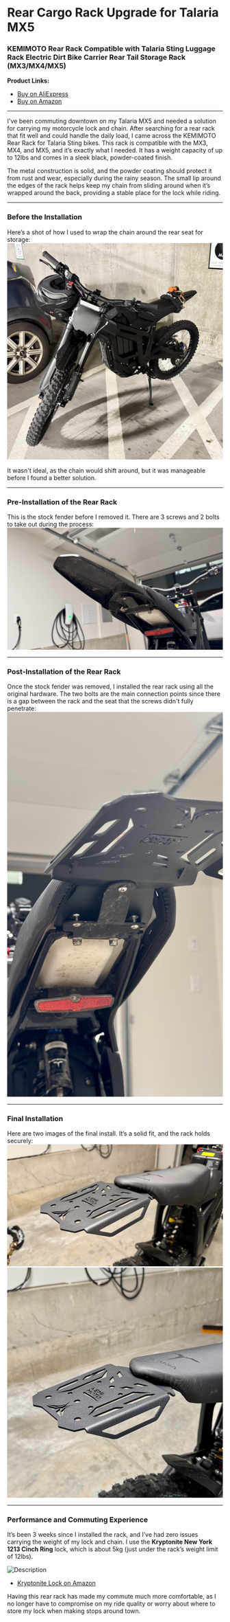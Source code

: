 # Rear Cargo Rack Upgrade for Talaria MX5

### KEMIMOTO Rear Rack Compatible with Talaria Sting Luggage Rack Electric Dirt Bike Carrier Rear Tail Storage Rack (MX3/MX4/MX5)

**Product Links:**

- [Buy on AliExpress](https://www.aliexpress.us/item/3256806050818933.html)
- [Buy on Amazon](https://amzn.to/48dGoA6)

---

I've been commuting downtown on my Talaria MX5 and needed a solution for carrying my motorcycle lock and chain. After searching for a rear rack that fit well and could handle the daily load, I came across the KEMIMOTO Rear Rack for Talaria Sting bikes. This rack is compatible with the MX3, MX4, and MX5, and it’s exactly what I needed. It has a weight capacity of up to 12lbs and comes in a sleek black, powder-coated finish.

The metal construction is solid, and the powder coating should protect it from rust and wear, especially during the rainy season. The small lip around the edges of the rack helps keep my chain from sliding around when it’s wrapped around the back, providing a stable place for the lock while riding.

---

### Before the Installation

Here’s a shot of how I used to wrap the chain around the rear seat for storage:
![Before Installation](./resources/pics/IMG_2243.jpeg)

It wasn't ideal, as the chain would shift around, but it was manageable before I found a better solution.

---

### Pre-Installation of the Rear Rack

This is the stock fender before I removed it. There are 3 screws and 2 bolts to take out during the process:
![Pre-Installation of the Fender](./resources/pics/IMG_2273.jpeg)

---

### Post-Installation of the Rear Rack

Once the stock fender was removed, I installed the rear rack using all the original hardware. The two bolts are the main connection points since there is a gap between the rack and the seat that the screws didn't fully penetrate:
![Rack Installed](./resources/pics/IMG_2276.jpeg)

---

### Final Installation

Here are two images of the final install. It’s a solid fit, and the rack holds securely:
![Final Installation 1](./resources/pics/IMG_2274.jpeg)
![Final Installation 2](./resources/pics/IMG_2275.jpeg)

---

### Performance and Commuting Experience

It’s been 3 weeks since I installed the rack, and I’ve had zero issues carrying the weight of my lock and chain. I use the **Kryptonite New York 1213 Cinch Ring** lock, which is about 5kg (just under the rack’s weight limit of 12lbs).

<img src="https://m.media-amazon.com/images/I/81d5k5K5EvL._AC_SX679_.jpg" alt="Description" width="300" height="285">

- [Kryptonite Lock on Amazon](https://amzn.to/4eQugYg)

Having this rear rack has made my commute much more comfortable, as I no longer have to compromise on my ride quality or worry about where to store my lock when making stops around town.
